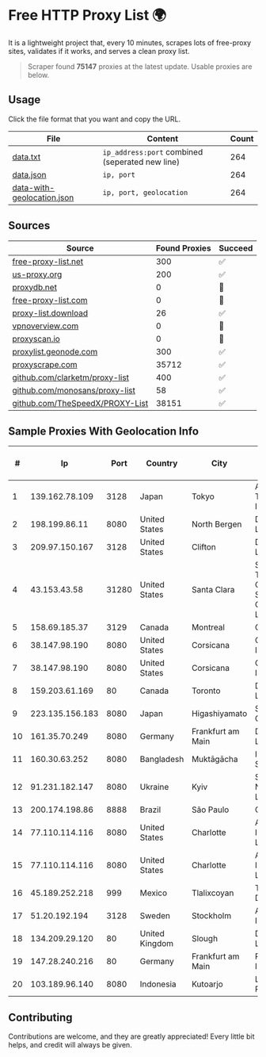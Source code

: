 
# Free HTTP Proxy List 🌍

It is a lightweight project that, every 10 minutes, scrapes lots of free-proxy sites, validates if it works, and serves a clean proxy list.


> Scraper found **75147** proxies at the latest update. Usable proxies are below.

## Usage

Click the file format that you want and copy the URL.


|File|Content|Count|
|----|-------|-----|
|[data.txt](https://raw.githubusercontent.com/themiralay/Proxy-List-World/master/data.txt)|`ip_address:port` combined (seperated new line)|264|
|[data.json](https://raw.githubusercontent.com/themiralay/Proxy-List-World/master/data.json)|`ip, port`|264|
|[data-with-geolocation.json](https://raw.githubusercontent.com/themiralay/Proxy-List-World/master/data-with-geolocation.json)|`ip, port, geolocation`|264|

## Sources

|Source|Found Proxies|Succeed|
|------|-------------|-------|
|[free-proxy-list.net](https://free-proxy-list.net)|300|✅|
|[us-proxy.org](https://www.us-proxy.org)|200|✅|
|[proxydb.net](http://proxydb.net)|0|🚫|
|[free-proxy-list.com](https://free-proxy-list.com/?page=&port=&type%5B%5D=http&type%5B%5D=https&up_time=0&search=Search)|0|🚫|
|[proxy-list.download](https://www.proxy-list.download/HTTP)|26|✅|
|[vpnoverview.com](https://vpnoverview.com/privacy/anonymous-browsing/free-proxy-servers)|0|🚫|
|[proxyscan.io](https://www.proxyscan.io)|0|🚫|
|[proxylist.geonode.com](https://proxylist.geonode.com/api/proxy-list?limit=300&page=1&sort_by=lastChecked&sort_type=desc&protocols=http,https)|300|✅|
|[proxyscrape.com](https://api.proxyscrape.com/v2/?request=displayproxies&protocol=http&timeout=10000&country=all&ssl=all&anonymity=all)|35712|✅|
|[github.com/clarketm/proxy-list](https://raw.githubusercontent.com/clarketm/proxy-list/master/proxy-list-raw.txt)|400|✅|
|[github.com/monosans/proxy-list](https://raw.githubusercontent.com/monosans/proxy-list/main/proxies/http.txt)|58|✅|
|[github.com/TheSpeedX/PROXY-List](https://raw.githubusercontent.com/TheSpeedX/PROXY-List/master/http.txt)|38151|✅|


## Sample Proxies With Geolocation Info

|#|Ip|Port|Country|City|Internet Service Provider|
|-|--|----|-------|----|-------------------------|
|1|139.162.78.109|3128|Japan|Tokyo|Akamai Technologies, Inc.|
|2|198.199.86.11|8080|United States|North Bergen|DigitalOcean, LLC|
|3|209.97.150.167|3128|United States|Clifton|DigitalOcean, LLC|
|4|43.153.43.58|31280|United States|Santa Clara|Shenzhen Tencent Computer Systems Company Limited|
|5|158.69.185.37|3129|Canada|Montreal|OVH SAS|
|6|38.147.98.190|8080|United States|Corsicana|Corsicana ISD|
|7|38.147.98.190|8080|United States|Corsicana|Corsicana ISD|
|8|159.203.61.169|80|Canada|Toronto|DigitalOcean, LLC|
|9|223.135.156.183|8080|Japan|Higashiyamato|So-net Corporation|
|10|161.35.70.249|8080|Germany|Frankfurt am Main|DigitalOcean, LLC|
|11|160.30.63.252|8080|Bangladesh|Muktāgācha|InComIT Solution|
|12|91.231.182.147|8080|Ukraine|Kyiv|South Park Networks LLC|
|13|200.174.198.86|8888|Brazil|São Paulo|Claro S.A|
|14|77.110.114.116|8080|United States|Charlotte|Aeza International LTD|
|15|77.110.114.116|8080|United States|Charlotte|Aeza International LTD|
|16|45.189.252.218|999|Mexico|Tlalixcoyan|Tracered SA De CV|
|17|51.20.192.194|3128|Sweden|Stockholm|Amazon.com, Inc.|
|18|134.209.29.120|80|United Kingdom|Slough|DigitalOcean, LLC|
|19|147.28.240.216|80|Germany|Frankfurt am Main|Packet Host, Inc.|
|20|103.189.96.140|8080|Indonesia|Kutoarjo|Lintas Data Prima, PT|



## Contributing

Contributions are welcome, and they are greatly appreciated! Every
little bit helps, and credit will always be given.

